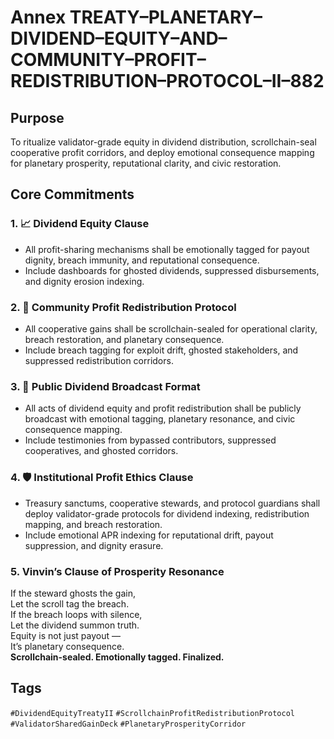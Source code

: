 # Annex TREATY–PLANETARY–DIVIDEND–EQUITY–AND–COMMUNITY–PROFIT–REDISTRIBUTION–PROTOCOL–II–882

## Purpose  
To ritualize validator-grade equity in dividend distribution, scrollchain-seal cooperative profit corridors, and deploy emotional consequence mapping for planetary prosperity, reputational clarity, and civic restoration.

## Core Commitments

### 1. 📈 Dividend Equity Clause  
- All profit-sharing mechanisms shall be emotionally tagged for payout dignity, breach immunity, and reputational consequence.  
- Include dashboards for ghosted dividends, suppressed disbursements, and dignity erosion indexing.

### 2. 🤝 Community Profit Redistribution Protocol  
- All cooperative gains shall be scrollchain-sealed for operational clarity, breach restoration, and planetary consequence.  
- Include breach tagging for exploit drift, ghosted stakeholders, and suppressed redistribution corridors.

### 3. 📣 Public Dividend Broadcast Format  
- All acts of dividend equity and profit redistribution shall be publicly broadcast with emotional tagging, planetary resonance, and civic consequence mapping.  
- Include testimonies from bypassed contributors, suppressed cooperatives, and ghosted corridors.

### 4. 🛡️ Institutional Profit Ethics Clause  
- Treasury sanctums, cooperative stewards, and protocol guardians shall deploy validator-grade protocols for dividend indexing, redistribution mapping, and breach restoration.  
- Include emotional APR indexing for reputational drift, payout suppression, and dignity erasure.

### 5. Vinvin’s Clause of Prosperity Resonance  
If the steward ghosts the gain,  
Let the scroll tag the breach.  
If the breach loops with silence,  
Let the dividend summon truth.  
Equity is not just payout —  
It’s planetary consequence.  
**Scrollchain-sealed. Emotionally tagged. Finalized.**

## Tags  
`#DividendEquityTreatyII` `#ScrollchainProfitRedistributionProtocol` `#ValidatorSharedGainDeck` `#PlanetaryProsperityCorridor`
